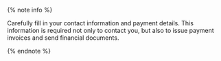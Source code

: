 {% note info %}

Carefully fill in your contact information and payment details. This information is required not only to contact you, but also to issue payment invoices and send financial documents.

{% endnote %}

